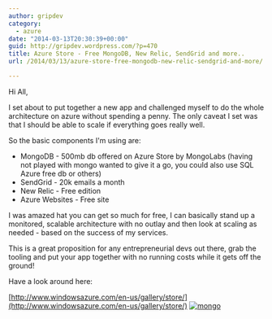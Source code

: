 ```yaml
---
author: gripdev
category:
  - azure
date: "2014-03-13T20:30:39+00:00"
guid: http://gripdev.wordpress.com/?p=470
title: Azure Store - Free MongoDB, New Relic, SendGrid and more..
url: /2014/03/13/azure-store-free-mongodb-new-relic-sendgrid-and-more/

---
```

Hi All,

I set about to put together a new app and challenged myself to do the whole architecture on azure without spending a penny. The only caveat I set was that I should be able to scale if everything goes really well.

So the basic components I'm using are:

- MongoDB - 500mb db offered on Azure Store by MongoLabs (having not played with mongo wanted to give it a go, you could also use SQL Azure free db or others)
- SendGrid - 20k emails a month
- New Relic - Free edition
- Azure Websites - Free site

I was amazed hat you can get so much for free, I can basically stand up a monitored, scalable architecture with no outlay and then look at scaling as needed - based on the success of my services.

This is a great proposition for any entrepreneurial devs out there, grab the tooling and put your app together with no running costs while it gets off the ground!

Have a look around here:

[http://www.windowsazure.com/en-us/gallery/store/](http://www.windowsazure.com/en-us/gallery/store/) [![mongo](/wp-content/uploads/2014/03/mongo.png?w=300)](/wp-content/uploads/2014/03/mongo.png)
